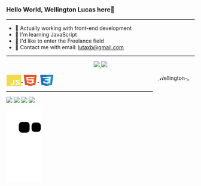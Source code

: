 ### Hello World, Wellington Lucas here👋

<hr>

- 🔭 Actually working with front-end development
- 🌱 I'm learning JavaScript
- 👯 I'd like to enter the Freelance field
- 💬 Contact me with email: lutaxb@gmail.com

<hr>

<div align="center">
  <a href="https://github.com/Wellington-Lucas">
  <img height="180em" src="https://github-readme-stats.vercel.app/api?username=Wellington-Lucas&show_icons=true&theme=yeblu&include_all_commits=true&count_private=true"/>
  <img height="180em" src="https://github-readme-stats.vercel.app/api/top-langs/?username=Wellington-Lucas&layout=compact&langs_count=7&theme=yeblu"/>
</div>

  <div style="display: inline_block"><br>
  <img align="center" alt="Javascript" height="30" width="40" src="https://raw.githubusercontent.com/devicons/devicon/master/icons/javascript/javascript-plain.svg">  
  <img align="center" alt="Html" height="30" width="40" src="https://raw.githubusercontent.com/devicons/devicon/master/icons/html5/html5-original.svg">
  <img align="center" alt="Css" height="30" width="40" src="https://raw.githubusercontent.com/devicons/devicon/master/icons/css3/css3-original.svg">
  <img align="right" alt="Wellington-pic" height="150" style="border-radius:50px;" src="https://instagram.fcfc4-1.fna.fbcdn.net/v/t51.2885-19/322414179_1645704349214974_4640330562339159962_n.jpg?stp=dst-jpg_s320x320&_nc_ht=instagram.fcfc4-1.fna.fbcdn.net&_nc_cat=110&_nc_ohc=l2hPcbONNCUAX-Zt7_l&edm=AOQ1c0wBAAAA&ccb=7-5&oh=00_AfBGFaPlS5W163Xurlkmc-b0faGzfmzsgijUcbIR6Q0SVg&oe=63B5EB5E&_nc_sid=8fd12b?width=676&height=676">
</div>
  
<hr>
  
<div> 
  <a href="https://www.instagram.com/wellingtonlucasdaveiga/" target="_blank"><img src="https://img.shields.io/badge/-Instagram-%23E4405F?style=for-the-badge&logo=instagram&logoColor=white"></a>
 <a href="https://discord.gg/bSEAcnGzDw" target="_blank"><img src="https://img.shields.io/badge/Discord-7289DA?style=for-the-badge&logo=discord&logoColor=white"></a> 
  <a href="mailto:lutaxb@gmail.com"><img src="https://img.shields.io/badge/-Gmail-%23333?style=for-the-badge&logo=gmail&logoColor=white"></a>
  <a href="https://www.linkedin.com/in/rafaella-ballerini-45875016a" target="_blank"><img src="https://img.shields.io/badge/-LinkedIn-%230077B5?style=for-the-badge&logo=linkedin&logoColor=white"></a> 
 
  
  ![Snake animation](https://github.com/rafaballerini/rafaballerini/blob/output/github-contribution-grid-snake.svg)
 
</div>
